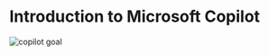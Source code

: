 # Introduction to Microsoft Copilot

![copilot goal](/statscale/assets/the-goal-of-copilot-in-microsoft-365.png)